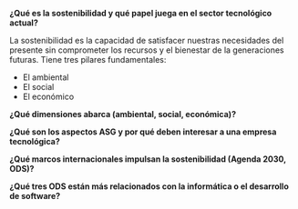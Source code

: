 **¿Qué es la sostenibilidad y qué papel juega en el sector tecnológico actual?**


La sostenibilidad es la capacidad de satisfacer nuestras necesidades del presente sin comprometer los recursos y el bienestar de la generaciones futuras. Tiene tres pilares fundamentales:
<ul>
  <li>El ambiental</li>
  <li>El social</li>
  <li>El económico</li>
</ul>

**¿Qué dimensiones abarca (ambiental, social, económica)?**

**¿Qué son los aspectos ASG y por qué deben interesar a una empresa tecnológica?**

**¿Qué marcos internacionales impulsan la sostenibilidad (Agenda 2030, ODS)?**

**¿Qué tres ODS están más relacionados con la informática o el desarrollo de software?**
